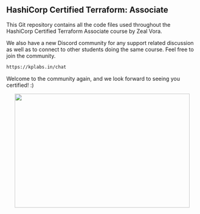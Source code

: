## HashiCorp Certified Terraform: Associate

This Git repository contains all the code files used throughout the HashiCorp Certified Terraform Associate course by Zeal Vora.

We also have a new Discord community for any support related discussion as well as to connect to other students doing the same course. Feel free to join the community.

```sh
https://kplabs.in/chat
```

Welcome to the community again, and we look forward to seeing you certified! :)

<p align="center">
  <img width="460" height="300" src="https://i.ibb.co/b3jFkkk/discord-terraform.png">
</p>
